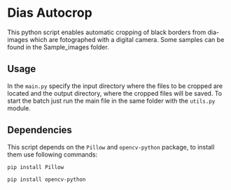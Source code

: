 # Dias Autocrop
This python script enables automatic cropping of black borders from dia-images which are fotographed with a digital camera. Some samples can be found in the Sample_images folder.

## Usage
In the `main.py` specify the input directory where the files to be cropped are located and the output directory, where the cropped files will be saved. To start the batch just run the main file in the same folder with the `utils.py` module. 

## Dependencies
This script depends on the `Pillow` and `opencv-python` package, to install them use following commands:

`pip install Pillow`

`pip install opencv-python`

